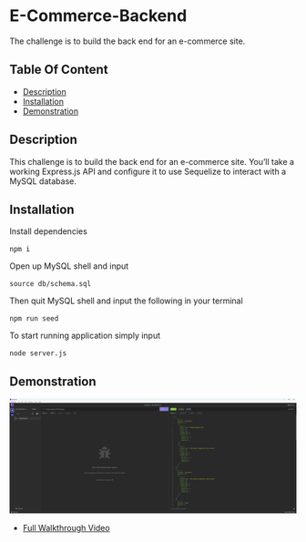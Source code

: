 # E-Commerce-Backend
The challenge is to build the back end for an e-commerce site.

## Table Of Content
* [Description](#description)
* [Installation](#installation)
* [Demonstration](#demonstration)

## Description

This challenge is to build the back end for an e-commerce site. You’ll take a working Express.js API and configure it to use Sequelize to interact with a MySQL database.

## Installation

Install dependencies 
```terminal
npm i
``` 
Open up MySQL shell and input 
```terminal
source db/schema.sql
```

Then quit MySQL shell and input the following in your terminal
```terminal
npm run seed
```
To start running application simply input 
```terminal
node server.js
```

## Demonstration

![Demo of note taker app](./assets/Screenshot.jpg)

* [Full Walkthrough  Video](https://drive.google.com/file/d/1q9SAMviSPAqj7wTL0m1u_nNMDSACc5sd/view)

